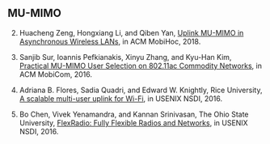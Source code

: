 ## MU-MIMO

2. Huacheng Zeng, Hongxiang Li, and Qiben Yan, [Uplink MU-MIMO in Asynchronous Wireless LANs](https://dl.acm.org/doi/abs/10.1145/3209582.3209585), in ACM MobiHoc, 2018.

3. Sanjib Sur, Ioannis Pefkianakis, Xinyu Zhang, and Kyu-Han Kim, [Practical MU-MIMO User Selection on 802.11ac Commodity Networks](https://dl.acm.org/doi/abs/10.1145/2973750.2973758), in ACM MobiCom, 2016.

4. Adriana B. Flores, Sadia Quadri, and Edward W. Knightly, Rice University, [A scalable multi-user uplink for Wi-Fi](https://www.usenix.org/conference/nsdi16/technic,al-sessions/presentation/flores), in USENIX NSDI, 2016.

5. Bo Chen, Vivek Yenamandra, and Kannan Srinivasan, The Ohio State University, [FlexRadio: Fully Flexible Radios and Networks](https://www.usenix.org/conference/nsdi15/technical-sessions/presentation/chen), in USENIX NSDI, 2016.

